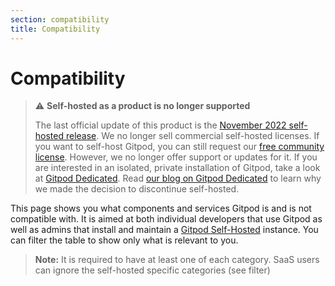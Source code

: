 ```yaml
---
section: compatibility
title: Compatibility
---
```


<script lang="ts" context="module">
    export const prerender = true;
</script>

<script lang="ts">
    import CompatibilityMatrix from '$lib/components/docs/compatibility-matrix.svelte';

</script>

# Compatibility

> ⚠️ **Self-hosted as a product is no longer supported**
>
> The last official update of this product is the [November 2022 self-hosted release](https://www.gitpod.io/changelog/november-self-hosted-release). We no longer sell commercial self-hosted licenses. If you want to self-host Gitpod, you can still request our [free community license](https://www.gitpod.io/community-license). However, we no longer offer support or updates for it. If you are interested in an isolated, private installation of Gitpod, take a look at [Gitpod Dedicated](/dedicated).
> Read [our blog on Gitpod Dedicated](/blog/introducing-gitpod-dedicated) to learn why we made the decision to discontinue self-hosted.

This page shows you what components and services Gitpod is and is not compatible with. It is aimed at both individual developers that use Gitpod as well as admins that install and maintain a [Gitpod Self-Hosted](/docs/configure/self-hosted/latest) instance. You can filter the table to show only what is relevant to you.

> **Note:** It is required to have at least one of each category. SaaS users can ignore the self-hosted specific categories (see filter)

<CompatibilityMatrix />
